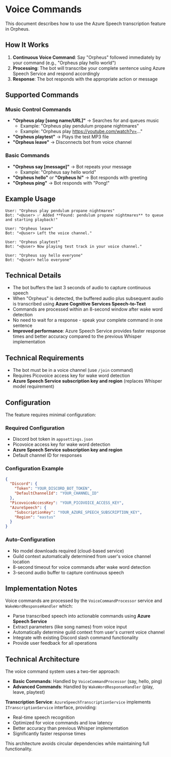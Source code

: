 # Voice Commands

This document describes how to use the Azure Speech transcription feature in Orpheus.

## How It Works

1. **Continuous Voice Command**: Say "Orpheus" followed immediately by your command (e.g., "Orpheus play hello world")
2. **Processing**: The bot will transcribe your complete sentence using Azure Speech Service and respond accordingly
3. **Response**: The bot responds with the appropriate action or message

## Supported Commands

### Music Control Commands
- **"Orpheus play [song name/URL]"** → Searches for and queues music
  - Example: "Orpheus play pendulum propane nightmares"
  - Example: "Orpheus play https://youtube.com/watch?v=..."
- **"Orpheus playtest"** → Plays the test MP3 file
- **"Orpheus leave"** → Disconnects bot from voice channel

### Basic Commands  
- **"Orpheus say [message]"** → Bot repeats your message
  - Example: "Orpheus say hello world"
- **"Orpheus hello"** or **"Orpheus hi"** → Bot responds with greeting
- **"Orpheus ping"** → Bot responds with "Pong!"

## Example Usage

```
User: "Orpheus play pendulum propane nightmares"
Bot: "<@user> ✅ Added **Found: pendulum propane nightmares** to queue and starting playback!"
```

```
User: "Orpheus leave"
Bot: "<@user> Left the voice channel."
```

```
User: "Orpheus playtest"
Bot: "<@user> Now playing test track in your voice channel."
```

```
User: "Orpheus say hello everyone"
Bot: "<@user> hello everyone"
```

## Technical Details

- The bot buffers the last 3 seconds of audio to capture continuous speech
- When "Orpheus" is detected, the buffered audio plus subsequent audio is transcribed using **Azure Cognitive Services Speech-to-Text**
- Commands are processed within an 8-second window after wake word detection  
- No need to wait for a response - speak your complete command in one sentence
- **Improved performance**: Azure Speech Service provides faster response times and better accuracy compared to the previous Whisper implementation

## Technical Requirements

- The bot must be in a voice channel (use `/join` command)
- Requires Picovoice access key for wake word detection
- **Azure Speech Service subscription key and region** (replaces Whisper model requirement)

## Configuration

The feature requires minimal configuration:

### Required Configuration
- Discord bot token in `appsettings.json`
- Picovoice access key for wake word detection
- **Azure Speech Service subscription key and region**
- Default channel ID for responses

### Configuration Example
```json
{
  "Discord": {
    "Token": "YOUR_DISCORD_BOT_TOKEN",
    "DefaultChannelId": "YOUR_CHANNEL_ID"
  },
  "PicovoiceAccessKey": "YOUR_PICOVOICE_ACCESS_KEY",
  "AzureSpeech": {
    "SubscriptionKey": "YOUR_AZURE_SPEECH_SUBSCRIPTION_KEY",
    "Region": "eastus"
  }
}
```

### Auto-Configuration
- No model downloads required (cloud-based service)
- Guild context automatically determined from user's voice channel location
- 8-second timeout for voice commands after wake word detection
- 3-second audio buffer to capture continuous speech

## Implementation Notes

Voice commands are processed by the `VoiceCommandProcessor` service and `WakeWordResponseHandler` which:
- Parse transcribed speech into actionable commands using **Azure Speech Service**
- Extract parameters (like song names) from voice input
- Automatically determine guild context from user's current voice channel
- Integrate with existing Discord slash command functionality
- Provide user feedback for all operations

## Technical Architecture

The voice command system uses a two-tier approach:
- **Basic Commands**: Handled by `VoiceCommandProcessor` (say, hello, ping)
- **Advanced Commands**: Handled by `WakeWordResponseHandler` (play, leave, playtest)

**Transcription Service**: `AzureSpeechTranscriptionService` implements `ITranscriptionService` interface, providing:
- Real-time speech recognition
- Optimized for voice commands and low latency
- Better accuracy than previous Whisper implementation
- Significantly faster response times

This architecture avoids circular dependencies while maintaining full functionality.